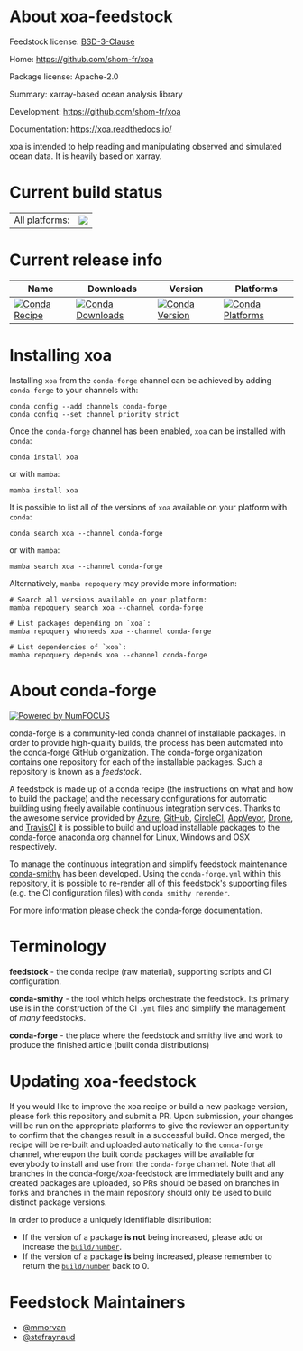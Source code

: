About xoa-feedstock
===================

Feedstock license: [BSD-3-Clause](https://github.com/conda-forge/xoa-feedstock/blob/main/LICENSE.txt)

Home: https://github.com/shom-fr/xoa

Package license: Apache-2.0

Summary: xarray-based ocean analysis library

Development: https://github.com/shom-fr/xoa

Documentation: https://xoa.readthedocs.io/

xoa is intended to help reading and manipulating observed and
simulated ocean data. It is heavily based on xarray.


Current build status
====================


<table><tr><td>All platforms:</td>
    <td>
      <a href="https://dev.azure.com/conda-forge/feedstock-builds/_build/latest?definitionId=12713&branchName=main">
        <img src="https://dev.azure.com/conda-forge/feedstock-builds/_apis/build/status/xoa-feedstock?branchName=main">
      </a>
    </td>
  </tr>
</table>

Current release info
====================

| Name | Downloads | Version | Platforms |
| --- | --- | --- | --- |
| [![Conda Recipe](https://img.shields.io/badge/recipe-xoa-green.svg)](https://anaconda.org/conda-forge/xoa) | [![Conda Downloads](https://img.shields.io/conda/dn/conda-forge/xoa.svg)](https://anaconda.org/conda-forge/xoa) | [![Conda Version](https://img.shields.io/conda/vn/conda-forge/xoa.svg)](https://anaconda.org/conda-forge/xoa) | [![Conda Platforms](https://img.shields.io/conda/pn/conda-forge/xoa.svg)](https://anaconda.org/conda-forge/xoa) |

Installing xoa
==============

Installing `xoa` from the `conda-forge` channel can be achieved by adding `conda-forge` to your channels with:

```
conda config --add channels conda-forge
conda config --set channel_priority strict
```

Once the `conda-forge` channel has been enabled, `xoa` can be installed with `conda`:

```
conda install xoa
```

or with `mamba`:

```
mamba install xoa
```

It is possible to list all of the versions of `xoa` available on your platform with `conda`:

```
conda search xoa --channel conda-forge
```

or with `mamba`:

```
mamba search xoa --channel conda-forge
```

Alternatively, `mamba repoquery` may provide more information:

```
# Search all versions available on your platform:
mamba repoquery search xoa --channel conda-forge

# List packages depending on `xoa`:
mamba repoquery whoneeds xoa --channel conda-forge

# List dependencies of `xoa`:
mamba repoquery depends xoa --channel conda-forge
```


About conda-forge
=================

[![Powered by
NumFOCUS](https://img.shields.io/badge/powered%20by-NumFOCUS-orange.svg?style=flat&colorA=E1523D&colorB=007D8A)](https://numfocus.org)

conda-forge is a community-led conda channel of installable packages.
In order to provide high-quality builds, the process has been automated into the
conda-forge GitHub organization. The conda-forge organization contains one repository
for each of the installable packages. Such a repository is known as a *feedstock*.

A feedstock is made up of a conda recipe (the instructions on what and how to build
the package) and the necessary configurations for automatic building using freely
available continuous integration services. Thanks to the awesome service provided by
[Azure](https://azure.microsoft.com/en-us/services/devops/), [GitHub](https://github.com/),
[CircleCI](https://circleci.com/), [AppVeyor](https://www.appveyor.com/),
[Drone](https://cloud.drone.io/welcome), and [TravisCI](https://travis-ci.com/)
it is possible to build and upload installable packages to the
[conda-forge](https://anaconda.org/conda-forge) [anaconda.org](https://anaconda.org/)
channel for Linux, Windows and OSX respectively.

To manage the continuous integration and simplify feedstock maintenance
[conda-smithy](https://github.com/conda-forge/conda-smithy) has been developed.
Using the ``conda-forge.yml`` within this repository, it is possible to re-render all of
this feedstock's supporting files (e.g. the CI configuration files) with ``conda smithy rerender``.

For more information please check the [conda-forge documentation](https://conda-forge.org/docs/).

Terminology
===========

**feedstock** - the conda recipe (raw material), supporting scripts and CI configuration.

**conda-smithy** - the tool which helps orchestrate the feedstock.
                   Its primary use is in the construction of the CI ``.yml`` files
                   and simplify the management of *many* feedstocks.

**conda-forge** - the place where the feedstock and smithy live and work to
                  produce the finished article (built conda distributions)


Updating xoa-feedstock
======================

If you would like to improve the xoa recipe or build a new
package version, please fork this repository and submit a PR. Upon submission,
your changes will be run on the appropriate platforms to give the reviewer an
opportunity to confirm that the changes result in a successful build. Once
merged, the recipe will be re-built and uploaded automatically to the
`conda-forge` channel, whereupon the built conda packages will be available for
everybody to install and use from the `conda-forge` channel.
Note that all branches in the conda-forge/xoa-feedstock are
immediately built and any created packages are uploaded, so PRs should be based
on branches in forks and branches in the main repository should only be used to
build distinct package versions.

In order to produce a uniquely identifiable distribution:
 * If the version of a package **is not** being increased, please add or increase
   the [``build/number``](https://docs.conda.io/projects/conda-build/en/latest/resources/define-metadata.html#build-number-and-string).
 * If the version of a package **is** being increased, please remember to return
   the [``build/number``](https://docs.conda.io/projects/conda-build/en/latest/resources/define-metadata.html#build-number-and-string)
   back to 0.

Feedstock Maintainers
=====================

* [@mmorvan](https://github.com/mmorvan/)
* [@stefraynaud](https://github.com/stefraynaud/)

